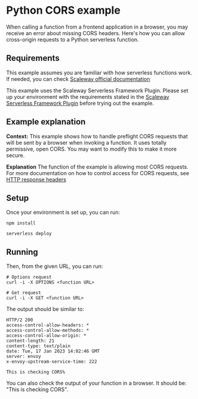 # Python CORS example

When calling a function from a frontend application in a browser, you may receive an error about missing CORS headers. Here's how you can allow cross-origin requests to a Python serverless function.

## Requirements

This example assumes you are familiar with how serverless functions work. If needed, you can check [Scaleway official documentation](https://www.scaleway.com/en/docs/serverless/functions/quickstart/)

This example uses the Scaleway Serverless Framework Plugin. Please set up your environment with the requirements stated in the [Scaleway Serverless Framework Plugin](https://github.com/scaleway/serverless-scaleway-functions) before trying out the example.

## Example explanation

**Context:** This example shows how to handle preflight CORS requests that will be sent by a browser when invoking a function. It uses totally permissive, open CORS. You may want to modify this to make it more secure.

**Explanation** The function of the example is allowing most CORS requests. For more documentation on how to control access for CORS requests, see [HTTP response headers](https://developer.mozilla.org/en-US/docs/Web/HTTP/CORS#the_http_response_headers)

## Setup

Once your environment is set up, you can run:

```console
npm install

serverless deploy
```

## Running

Then, from the given URL, you can run:

```console
# Options request
curl -i -X OPTIONS <function URL>

# Get request
curl -i -X GET <function URL>
```

The output should be similar to:

```console
HTTP/2 200
access-control-allow-headers: *
access-control-allow-methods: *
access-control-allow-origin: *
content-length: 21
content-type: text/plain
date: Tue, 17 Jan 2023 14:02:46 GMT
server: envoy
x-envoy-upstream-service-time: 222

This is checking CORS%
```

You can also check the output of your function in a browser. It should be: "This is checking CORS".
